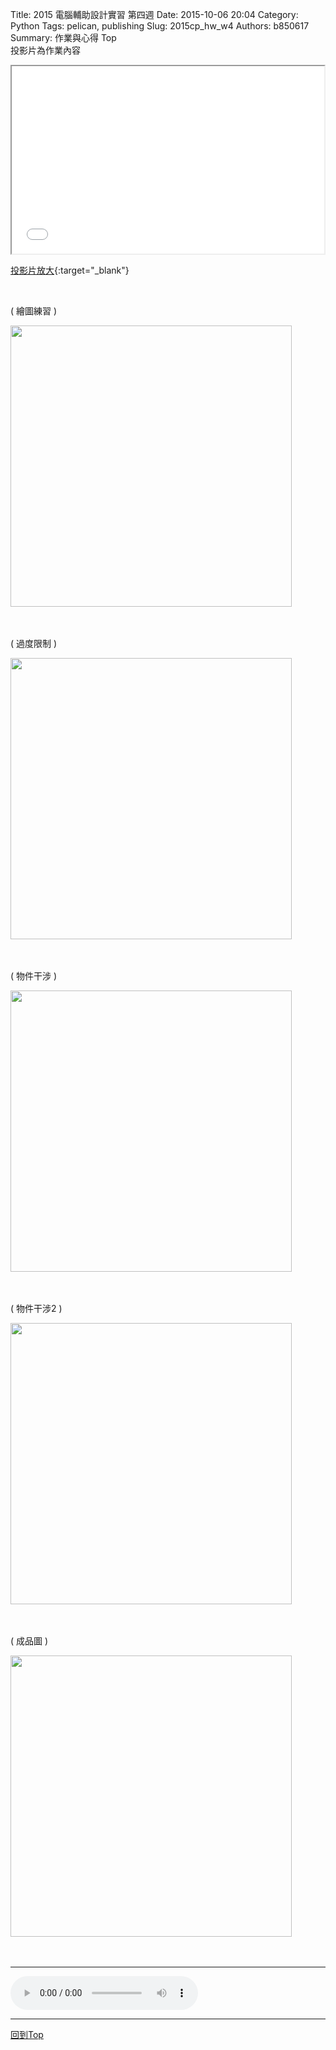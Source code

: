 Title: 2015 電腦輔助設計實習 第四週
Date: 2015-10-06 20:04
Category: Python
Tags: pelican, publishing
Slug: 2015cp_hw_w4
Authors: b850617
Summary: 作業與心得
<a name="Top">Top</a>
<br>
投影片為作業內容

<iframe src="simplest2.html" width="500" height="300"></iframe>

[投影片放大](simplest2.html){:target="_blank"}

<br>
<p>( 繪圖練習 )</p>
<img src="https://copy.com/EH2DIsAmdDUteTqJ"width="450"height="450">
<br>
<br>
<br>
<p>( 過度限制 )</p>
<img src="https://copy.com/GkeHyseguVCF0Zdq"width="450"height="450">
<br>
<br>
<br>
<p>( 物件干涉 )</p>
<img src="https://copy.com/AjrFbbyeSSU9uJ67"width="450"height="450">
<br>
<br>
<br>
<p>( 物件干涉2 )</p>
<img src="https://copy.com/1FPN0FUFhIUm9EDk"width="450"height="450">
<br>
<br>
<br>
<p>( 成品圖 )</p>
<img src="https://copy.com/Q1IU0u6bBigb3XQG"width="450"height="450">
<br>
<br>
<br>
<hr>
<html>
<head>
<title>宮崎駿-久石讓_音樂集</title>
</head>
<body>
    <audio controls autoplay>
        <source src="https://copy.com/s2iQiqdBVkOkAels">
    </audio>
</body>
</html>
<hr>
<a href="#Top">回到Top</a>

